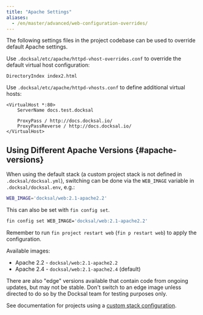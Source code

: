 ```yaml
---
title: "Apache Settings"
aliases:
  - /en/master/advanced/web-configuration-overrides/
---
```


The following settings files in the project codebase can be used to override default Apache settings.

Use `.docksal/etc/apache/httpd-vhost-overrides.conf` to override the default virtual host configuration:

```apacheconfig
DirectoryIndex index2.html
```

Use `.docksal/etc/apache/httpd-vhosts.conf` to define additional virtual hosts:

```apacheconfig
<VirtualHost *:80>
	ServerName docs.test.docksal

	ProxyPass / http://docs.docksal.io/
	ProxyPassReverse / http://docs.docksal.io/
</VirtualHost>
```

## Using Different Apache Versions {#apache-versions}

When using the default stack (a custom project stack is not defined in `.docksal/docksal.yml`), switching can be done 
via the `WEB_IMAGE` variable in `.docksal/docksal.env`, e.g.:

```bash
WEB_IMAGE='docksal/web:2.1-apache2.2'
```
This can also be set with `fin config set`.
```bash
fin config set WEB_IMAGE='docksal/web:2.1-apache2.2'
```
Remember to run `fin project restart web` (`fin p restart web`) to apply the configuration.

Available images:

- Apache 2.2 - `docksal/web:2.1-apache2.2`
- Apache 2.4 - `docksal/web:2.1-apache2.4` (default)

There are also "edge" versions available that contain code from ongoing updates, but may not be stable. Don't switch to an
edge image unless directed to do so by the Docksal team for testing purposes only.

See documentation for projects using a [custom stack configuration](/stack/custom-configuration/).
